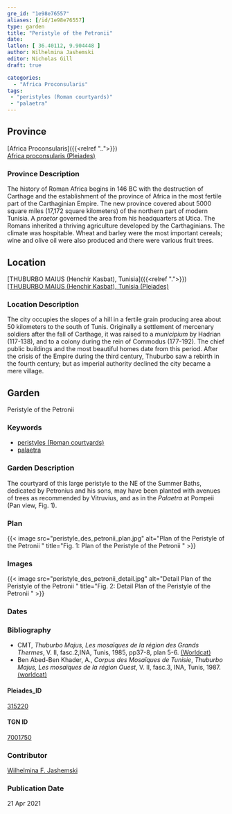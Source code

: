 ```yaml
---
gre_id: "1e98e76557"
aliases: [/id/1e98e76557]
type: garden
title: "Peristyle of the Petronii"
date:
latlon: [ 36.40112, 9.904448 ]
author: Wilhelmina Jashemski
editor: Nicholas Gill
draft: true

categories:
  - "Africa Proconsularis"
tags:
 - "peristyles (Roman courtyards)"
 - "palaetra"
---
```


## Province
[Africa Proconsularis]({{<relref "..">}}) \
[Africa proconsularis (Pleiades)](https://pleiades.stoa.org/places/991341)

### Province Description

The history of Roman Africa begins in 146 BC with the destruction of Carthage and the establishment of the province of Africa in the most fertile part of the Carthaginian Empire. The new province covered about 5000 square miles (17,172 square kilometers) of the northern part of modern Tunisia. A *praetor* governed the area from his headquarters at Utica. The Romans inherited a thriving agriculture developed by the Carthaginians. The climate was hospitable. Wheat and barley were the most important cereals; wine and olive oil were also produced and there were various fruit trees.

## Location
[THUBURBO MAIUS (Henchir Kasbat), Tunisia]({{<relref ".">}}) \
[[THUBURBO MAIUS (Henchir Kasbat), Tunisia (Pleiades)](https://pleiades.stoa.org/places/315220)

### Location Description

The city occupies the slopes of a hill in a fertile grain producing area about 50 kilometers to the south of Tunis. Originally a settlement of mercenary soldiers after the fall of Carthage, it was raised to a *municipium* by Hadrian (117-138), and to a colony during the rein of Commodus (177-192). The chief public buildings and the most beautiful homes date from this period. After the crisis of the Empire during the third century, Thuburbo saw a rebirth in the fourth century; but as imperial authority declined the city became a mere village.

## Garden

Peristyle of the Petronii

### Keywords

- [peristyles (Roman courtyards)](http://vocab.getty.edu/page/aat/300080971)
- [palaetra](#)

### Garden Description

The courtyard of this large peristyle to the NE of the Summer Baths, dedicated by Petronius and his sons, may have been planted with avenues of trees as recommended by Vitruvius, and as in the *Palaetra* at Pompeii (Pan view, Fig. 1).

### Plan
{{< image src="peristyle_des_petronii_plan.jpg" alt="Plan of the Peristyle of the Petronii " title="Fig. 1: Plan of the Peristyle of the Petronii " >}}
### Images
{{< image src="peristyle_des_petronii_detail.jpg" alt="Detail Plan of the Peristyle of the Petronii " title="Fig. 2: Detail Plan of the Peristyle of the Petronii " >}}
### Dates

### Bibliography

*  CMT, *Thuburbo Majus, Les mosaïques de la région des Grands Thermes*, V. II, fasc.2,INA, Tunis, 1985, pp37-8, plan 5-6. [(Worldcat)](http://www.worldcat.org/oclc/905765362)
* Ben Abed-Ben Khader, A., *Corpus des Mosaïques de Tunisie*, *Thuburbo Majus, Les mosaïques de la région Ouest*, V. II, fasc.3, INA, Tunis, 1987.[(worldcat)](http://www.worldcat.org/oclc/20058336)

#### Pleiades_ID

[315220](https://pleiades.stoa.org/places/315220)

#### TGN ID

[7001750](http://vocab.getty.edu/page/tgn/7001750)

### Contributor

[Wilhelmina F. Jashemski](http://worldcat.org/identities/lccn-n80037970/)
<!--add in orcid id and info-->

### Publication Date
21 Apr 2021
